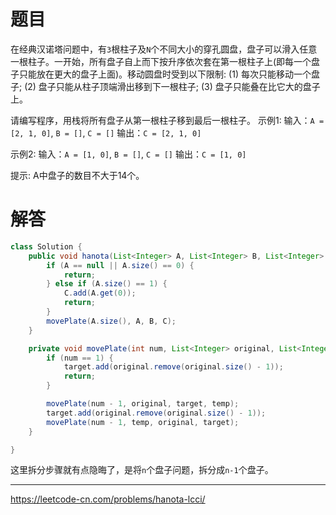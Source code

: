# 题目
在经典汉诺塔问题中，有`3`根柱子及`N`个不同大小的穿孔圆盘，盘子可以滑入任意一根柱子。一开始，所有盘子自上而下按升序依次套在第一根柱子上(即每一个盘子只能放在更大的盘子上面)。移动圆盘时受到以下限制:
(1) 每次只能移动一个盘子;
(2) 盘子只能从柱子顶端滑出移到下一根柱子;
(3) 盘子只能叠在比它大的盘子上。

请编写程序，用栈将所有盘子从第一根柱子移到最后一根柱子。
示例1:
输入：`A = [2, 1, 0]`, `B = []`, `C = []`
输出：`C = [2, 1, 0]`

示例2:
输入：`A = [1, 0]`, `B = []`, `C = []`
输出：`C = [1, 0]`

提示:
A中盘子的数目不大于14个。

# 解答
```java 
class Solution {
    public void hanota(List<Integer> A, List<Integer> B, List<Integer> C) {
        if (A == null || A.size() == 0) {
            return;
        } else if (A.size() == 1) {
            C.add(A.get(0));
            return;
        }
        movePlate(A.size(), A, B, C);
    }

    private void movePlate(int num, List<Integer> original, List<Integer> temp, List<Integer> target) {
        if (num == 1) {
            target.add(original.remove(original.size() - 1));
            return;
        }

        movePlate(num - 1, original, target, temp);
        target.add(original.remove(original.size() - 1));
        movePlate(num - 1, temp, original, target);
    }

}
```
这里拆分步骤就有点隐晦了，是将`n`个盘子问题，拆分成`n-1`个盘子。

---
https://leetcode-cn.com/problems/hanota-lcci/
